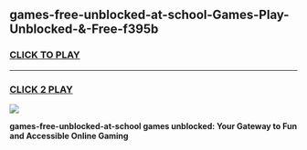 
## games-free-unblocked-at-school-Games-Play-Unblocked-&-Free-f395b
<h3>
<a href="https://premium76.site?title=games-free-unblocked-at-school&ref=24A">CLICK TO PLAY</a></h3>
<hr>

<h3>
<a href="https://premium76.site?title=games-free-unblocked-at-school&ref=24A">CLICK 2 PLAY</a>
  
</h3>

<a href="https://premium76.site?title=games-free-unblocked-at-school&ref=24A"><img src="https://clearcache.store/games.png"></a>


**games-free-unblocked-at-school games unblocked: Your Gateway to Fun and Accessible Online Gaming**
